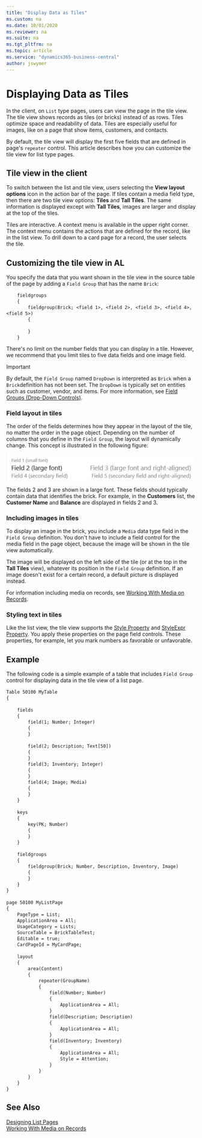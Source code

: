 ```yaml
---
title: "Display Data as Tiles"
ms.custom: na
ms.date: 10/01/2020
ms.reviewer: na
ms.suite: na
ms.tgt_pltfrm: na
ms.topic: article
ms.service: "dynamics365-business-central"
author: jswymer
---
```

# Displaying Data as Tiles

In the client, on `List` type pages, users can view the page in the tile view. The tile view shows records as tiles (or bricks) instead of as rows. Tiles optimize space and readability of data. Tiles are especially useful for images, like on a page that show items, customers, and contacts. 

By default, the tile view will display the first five fields that are defined in page's `repeater` control. This article describes how you can customize the tile view for list type pages.

## Tile view in the client

To switch between the list and tile view, users selecting the **View layout options** icon in the action bar of the page. If tiles contain a media field type, then there are two tile view options: **Tiles** and **Tall Tiles**. The same information is displayed except with **Tall Tiles**, images are larger and display at the top of the tiles. 

Tiles are interactive. A context menu is available in the upper right corner. The context menu contains the actions that are defined for the record, like in the list view. To drill down to a card page for a record, the user selects the tile.
  

## Customizing the tile view in AL

You specify the data that you want shown in the tile view in the source table of the page by adding a `Field Group` that has the name `Brick`:

```AL
    fieldgroups
    {
        fieldgroup(Brick; <field 1>, <field 2>, <field 3>, <field 4>, <field 5>)
        {
            
        }
    }
```

There's no limit on the number fields that you can display in a tile. However, we recommend that you limit tiles to five data fields and one image field.

> [!IMPORTANT]  
>  By default, the `Field Group` named `DropDown` is interpreted as `Brick` when a `Brick`definition has not been set. The `DropDown` is typically set on entities such as customer, vendor, and items. For more information, see [Field Groups (Drop-Down Controls)](devenv-field-groups.md). 

### Field layout in tiles

The order of the fields determines how they appear in the layout of the tile, no matter the order in the page object. Depending on the number of columns that you define in the `Field Group`, the layout will dynamically change. This concept is illustrated in the following figure:

 ![Brick layout for tablet and phone](media/TabletPhone_BrickLayout-v2.jpg "TabletPhone\BrickLayout")  

The fields 2 and 3 are shown in a large font. These fields should typically contain data that identifies the brick. For example, in the **Customers** list, the **Customer Name** and **Balance** are displayed in fields 2 and 3. 

### Including images in tiles

To display an image in the brick, you include a `Media` data type field in the `Field Group` definition. You don't have to include a field control for the media field in the page object, because the image will be shown in the tile view automatically.

The image will be displayed on the left side of the tile (or at the top in the **Tall Tiles** view), whatever its position in the `Field Group` definition. If an image doesn't exist for a certain record, a default picture is displayed instead.

For information including media on records, see [Working With Media on Records](devenv-working-with-media-on-records.md).

### Styling text in tiles

Like the list view, the tile view supports the [Style Property](properties/devenv-style-property.md) and [StyleExpr Property](properties/devenv-styleexpr-property.md). You apply these properties on the page field controls. These properties, for example, let you mark numbers as favorable or unfavorable. 


## Example
The following code is a simple example of a table that includes `Field Group` control for displaying data in the tile view of a list page.

```AL
Table 50100 MyTable
{

    fields
    {
        field(1; Number; Integer)
        {
        }

        field(2; Description; Text[50])
        {
        }
        field(3; Inventory; Integer)
        {
        }
        field(4; Image; Media)
        {
        }
    }

    keys
    {
        key(PK; Number)
        {
        }
    }

    fieldgroups
    {
        fieldgroup(Brick; Number, Description, Inventory, Image)
        {
        }
    }
}

page 50100 MyListPage
{
    PageType = List;
    ApplicationArea = All;
    UsageCategory = Lists;
    SourceTable = BrickTableTest;
    Editable = true;
    CardPageId = MyCardPage;

    layout
    {
        area(Content)
        {
            repeater(GroupName)
            {
                field(Number; Number)
                {
                    ApplicationArea = All;
                }
                field(Description; Description)
                {
                    ApplicationArea = All;
                }
                field(Inventory; Inventory)
                {
                    ApplicationArea = All;
                    Style = Attention;
                }
            }
        }
    }
}
```
<!-- 
### To display data as tiles  

1.  In the [!INCLUDE[nav_dev_short](includes/nav_dev_short_md.md)], on the **Tools** menu, choose **Object Designer** to open the Object Designer window.  

2.  In **Object Designer**, choose **Tables**, select a table, and then choose the **Design** button to open **Table Designer**. For example, select table **18**, the **Customer** table.  

3.  To open the **Field Groups** window, choose **View**, and then choose **Field Groups**.  

4.  Select the first row in the **Field Groups** window, and in the **Name** field, type **Brick**.  

5.  In the **Field List** window, make a selection from the fields in the source table. Select more rows by using the **Shift** key. Choose the **OK** button to add the fields to the **Field Groups** table.  

6.  Close the windows and then choose **Save and Compile**.  

## Define fields to display in tile view

To specify which fields are included in a tile for a record in a list page object, you use the `Brick` field group name. The following example defines the `Brick` field group that includes two fields of a table object:


```
table 50101 MyTable
{
    DataClassification = ToBeClassified;
    
    
    fields
    
    {
        field(1;MyField1; Integer)
        {
            DataClassification = ToBeClassified;
            
        }
        field(2;MyField2; Integer)
        {
            DataClassification = ToBeClassified;
            
        }
    }

    keys
    {
        key(PK; MyField)
        {
            Clustered = true;
        }
    }

    fieldgroups
    {
        fieldgroup(Brick; MyField1, MyField2)
        {
            
        }
    }

```
-->
## See Also  
[Designing List Pages](devenv-designing-list-pages.md)  
[Working With Media on Records](devenv-working-with-media-on-records.md)  
